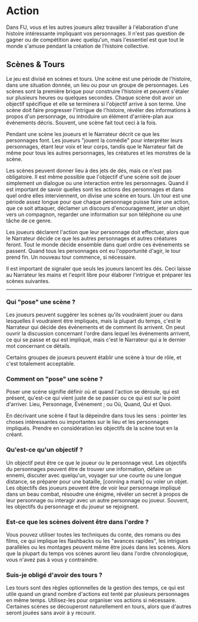 # Action

Dans FU, vous et les autres joueurs allez travailler à l'élaboration d'une histoire
intéressante impliquant vos personnages. Il n'est pas question de gagner ou
de compétition avec quelqu'un, mais l'essentiel est que tout le monde s'amuse
pendant la création de l'histoire collective.

## Scènes & Tours

Le jeu est divisé en scènes et tours. Une scène est une période de l'histoire,
dans une situation donnée, un lieu ou pour un groupe de personnages. Les scènes
sont la première brique pour construire l'histoire et peuvent s'étaler sur
plusieurs heures ou quelques secondes. Chaque scène doit avoir un objectif spécifique
et elle se terminera si l'objectif arrive à son terme. Une scène doit faire progresser
l'intrigue de l'histoire, révéler des informations à propos d'un personnage, ou
introduire un élément d'arrière-plan aux événements décris. Souvent, une scène
fait tout ceci à la fois.

Pendant une scène les joueurs et le Narrateur décrit ce que les personnages font.
Les joueurs "jouent la comédie" pour interpréter leurs personnages, étant leur
voix et leur corps, tandis que le Narrateur fait de même pour tous les autres
personnages, les créatures et les monstres de la scène.

Les scènes peuvent donner lieu à des jets de dés, mais ce n'est pas obligatoire.
Il est même possible que l'objectif d'une scène soit de jouer simplement un
dialogue ou une interaction entre les personnages. Quand il est important de savoir
quelles sont les actions des personnages et dans quel ordre elles interviennent,
on divise une scène en tours. Un tour est une période assez longue pour que chaque
personnage puisse faire une action, que ce soit attaquer, déclamer un discours
d'encouragement, jeter un objet vers un compagnon, regarder une information sur
son téléphone ou une tâche de ce genre.

Les joueurs déclarent l'action que leur personnage doit effectuer, alors que le
Narrateur décide ce que les autres personnages et autres créatures feront.
Tout le monde décide ensemble dans quel ordre ces événements se passent. Quand
tous les personnages ont eu l'opportunité d'agir, le tour prend fin. Un nouveau
tour commence, si nécessaire.

Il est important de signaler que seuls les joueurs lancent les dés. Ceci laisse
au Narrateur les mains et l'esprit libre pour élaborer l'intrigue et préparer
les scènes suivantes.

----

### Qui "pose" une scène ?

Les joueurs peuvent suggérer les scènes qu'ils voudraient jouer ou dans
lesquelles il voudraient être impliqués, mais la plupart du temps, c'est le
Narrateur qui décide des événements et de comment ils arrivent. On peut ouvrir
la discussion concernant l'ordre dans lequel les événements arrivent, ce qui se
passe et qui est impliqué, mais c'est le Narrateur qui a le dernier mot
concernant ce détails.

Certains groupes de joueurs peuvent établir une scène à tour de rôle, et c'est
totalement acceptable.


### Comment on "pose" une scène ?

Poser une scène signifie définir où et quand l'action se déroule, qui est présent,
qu'est-ce qui vient juste de se passer ou ce qui est sur le point d'arriver.
Lieu, Personnage, Événement ; ou Où, Quand, Qui et Quoi.

En décrivant une scène il faut la dépeindre dans tous les sens : pointer les choses
intéressantes ou importantes sur le lieu et les personnages impliqués. Prendre
en considération les objectifs de la scène tout en la créant.

### Qu'est-ce qu'un objectif ?

Un objectif peut être ce que le joueur ou le personnage veut. Les objectifs du
personnages peuvent être de trouver une information, défaire un ennemi, discuter
avec quelqu'un, voyager sur une courte ou une longue distance, se préparer pour
une bataille, [conning a mark] ou voler un objet. Les objectifs des joueurs
peuvent être de voir leur personnage impliqué dans un beau combat, résoudre une
énigme, révéler un secret à propos de leur personnage ou interagir avec un autre
personnage ou joueur. Souvent, les objectifs du personnage et du joueur se
rejoignent.


### Est-ce que les scènes doivent être dans l'ordre ?

Vous pouvez utiliser toutes les techniques du conte, des romans ou des films,
ce qui implique les flashbacks ou les "avances rapides", les intrigues parallèles
ou les montages peuvent même être joués dans les scènes. Alors que la plupart
du temps vos scènes auront lieu dans l'ordre chronologique, vous n'avez pas
à vous y contraindre.

### Suis-je obligé d'avoir des tours ?

Les tours sont des règles optionnelles de la gestion des temps, ce qui est utile
quand un grand nombre d'actions est tenté par plusieurs personnages en même temps.
Utilisez-les pour organiser vos actions si nécessaire. Certaines scènes se découperont
naturellement en tours, alors que d'autres seront jouées sans avoir à y recourir.
